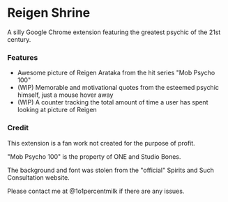 # Reigen Shrine

A silly Google Chrome extension featuring the greatest psychic of the 21st century.


### Features

- Awesome picture of Reigen Arataka from the hit series "Mob Psycho 100"
- (WIP) Memorable and motivational quotes from the esteemed psychic himself, just a mouse hover away
- (WIP) A counter tracking the total amount of time a user has spent looking at picture of Reigen 


### Credit

This extension is a fan work not created for the purpose of profit. 

"Mob Psycho 100" is the property of ONE and Studio Bones.

The background and font was stolen from the "official" Spirits and Such Consultation website.

Please contact me at @1o1percentmilk if there are any issues. 